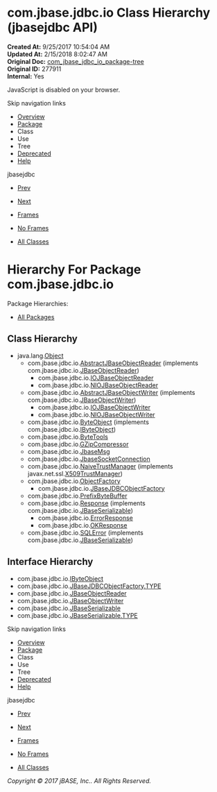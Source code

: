 # com.jbase.jdbc.io Class Hierarchy (jbasejdbc   API)

**Created At:** 9/25/2017 10:54:04 AM  
**Updated At:** 2/15/2018 8:02:47 AM  
**Original Doc:** [com_jbase_jdbc_io_package-tree](https://docs.jbase.com/39232-io/com_jbase_jdbc_io_package-tree)  
**Original ID:** 277911  
**Internal:** Yes  

<!--<br>    try {<br>        if (location.href.indexOf('is-external=true') == -1) {<br>            parent.document.title="com.jbase.jdbc.io Class Hierarchy (jbasejdbc   API)";<br>        }<br>    }<br>    catch(err) {<br>    }<br>//-->
JavaScript is disabled on your browser.

Skip navigation links

- [Overview](../../../../overview-summary.html)
- [Package](./../com.jbase.jdbc.io-%28jbasejdbc---api%29)
- Class
- Use
- Tree
- [Deprecated](../../../../deprecated-list.html)
- [Help](../../../../help-doc.html)


jbasejdbc <br>

- [Prev](./../../driver/com.jbase.jdbc.driver-class-hierarchy-%28jbasejdbc---api%29)
- [Next](./../charset/com.jbase.jdbc.io.charset-class-hierarchy-%28jbasejdbc---api%29)


- [Frames](./.)
- [No Frames](./.)


- [All Classes](../../../../allclasses-noframe.html)


<!--<br>  allClassesLink = document.getElementById("allclasses\_navbar\_top");<br>  if(window==top) {<br>    allClassesLink.style.display = "block";<br>  }<br>  else {<br>    allClassesLink.style.display = "none";<br>  }<br>  //-->

# Hierarchy For Package com.jbase.jdbc.io
Package Hierarchies:
- [All Packages](../../../../overview-tree.html)

## Class Hierarchy

- java.lang.[Object](http://java.sun.com/j2se/1.5.0/docs/api/java/lang/Object.html?is-external=true "class or interface in java.lang")
    - com.jbase.jdbc.io.[AbstractJBaseObjectReader](./../abstractjbaseobjectreader-%28jbasejdbc---api%29 "class in com.jbase.jdbc.io") (implements com.jbase.jdbc.io.[JBaseObjectReader](./../jbaseobjectreader-%28jbasejdbc-api%29 "interface in com.jbase.jdbc.io"))
        - com.jbase.jdbc.io.[IOJBaseObjectReader](./../iojbaseobjectreader-%28jbasejdbc---api%29 "class in com.jbase.jdbc.io")
        - com.jbase.jdbc.io.[NIOJBaseObjectReader](./../niojbaseobjectreader-%28jbasejdbc-api%29 "class in com.jbase.jdbc.io")
    - com.jbase.jdbc.io.[AbstractJBaseObjectWriter](./../abstractjbaseobjectwriter-%28jbasejdbc---api%29 "class in com.jbase.jdbc.io") (implements com.jbase.jdbc.io.[JBaseObjectWriter](./../jbaseobjectwriter-%28jbasejdbc-api%29 "interface in com.jbase.jdbc.io"))
        - com.jbase.jdbc.io.[IOJBaseObjectWriter](./../iojbaseobjectwriter-%28jbasejdbc---api%29 "class in com.jbase.jdbc.io")
        - com.jbase.jdbc.io.[NIOJBaseObjectWriter](./../niojbaseobjectwriter-%28jbasejdbc---api%29 "class in com.jbase.jdbc.io")
    - com.jbase.jdbc.io.[ByteObject](./../byteobject-%28jbasejdbc---api%29 "class in com.jbase.jdbc.io") (implements com.jbase.jdbc.io.[IByteObject](./../ibyteobject-%28jbasejdbc---api%29 "interface in com.jbase.jdbc.io"))
    - com.jbase.jdbc.io.[ByteTools](./../bytetools-%28jbasejdbc-api%29 "class in com.jbase.jdbc.io")
    - com.jbase.jdbc.io.[GZipCompressor](./../gzipcompressor-%28jbasejdbc---api%29 "class in com.jbase.jdbc.io")
    - com.jbase.jdbc.io.[JbaseMsg](./../jbasemsg-%28jbasejdbc---api%29 "class in com.jbase.jdbc.io")
    - com.jbase.jdbc.io.[JbaseSocketConnection](./../jbasesocketconnection-%28jbasejdbc-api%29 "class in com.jbase.jdbc.io")
    - com.jbase.jdbc.io.[NaiveTrustManager](./../naivetrustmanager-%28jbasejdbc-api%29 "class in com.jbase.jdbc.io") (implements javax.net.ssl.[X509TrustManager](http://java.sun.com/j2se/1.5.0/docs/api/javax/net/ssl/X509TrustManager.html?is-external=true "class or interface in javax.net.ssl"))
    - com.jbase.jdbc.io.[ObjectFactory](./../objectfactory-%28jbasejdbc-api%29 "class in com.jbase.jdbc.io")
        - com.jbase.jdbc.io.[JBaseJDBCObjectFactory](./../jbasejdbcobjectfactory-%28jbasejdbc-api%29 "class in com.jbase.jdbc.io")
    - com.jbase.jdbc.io.[PrefixByteBuffer](./../prefixbytebuffer-%28jbasejdbc-api%29 "class in com.jbase.jdbc.io")
    - com.jbase.jdbc.io.[Response](./../response-%28jbasejdbc-api%29 "class in com.jbase.jdbc.io") (implements com.jbase.jdbc.io.[JBaseSerializable](./../jbaseserializable-%28jbasejdbc-api%29 "interface in com.jbase.jdbc.io"))
        - com.jbase.jdbc.io.[ErrorResponse](./../errorresponse-%28jbasejdbc---api%29 "class in com.jbase.jdbc.io")
        - com.jbase.jdbc.io.[OKResponse](./../okresponse-%28jbasejdbc---api%29 "class in com.jbase.jdbc.io")
    - com.jbase.jdbc.io.[SQLError](./../sqlerror-%28jbasejdbc-api%29 "class in com.jbase.jdbc.io") (implements com.jbase.jdbc.io.[JBaseSerializable](./../jbaseserializable-%28jbasejdbc-api%29 "interface in com.jbase.jdbc.io"))


## Interface Hierarchy

- com.jbase.jdbc.io.[IByteObject](./../ibyteobject-%28jbasejdbc---api%29 "interface in com.jbase.jdbc.io")
- com.jbase.jdbc.io.[JBaseJDBCObjectFactory.TYPE](./../jbasejdbcobjectfactory-%28jbasejdbc-api%29 "interface in com.jbase.jdbc.io")
- com.jbase.jdbc.io.[JBaseObjectReader](./../jbaseobjectreader-%28jbasejdbc-api%29 "interface in com.jbase.jdbc.io")
- com.jbase.jdbc.io.[JBaseObjectWriter](./../jbaseobjectwriter-%28jbasejdbc-api%29 "interface in com.jbase.jdbc.io")
- com.jbase.jdbc.io.[JBaseSerializable](./../jbaseserializable-%28jbasejdbc-api%29 "interface in com.jbase.jdbc.io")
- com.jbase.jdbc.io.[JBaseSerializable.TYPE](./../jbaseserializable-%28jbasejdbc-api%29 "interface in com.jbase.jdbc.io")

Skip navigation links

- [Overview](../../../../overview-summary.html)
- [Package](./../com.jbase.jdbc.io-%28jbasejdbc---api%29)
- Class
- Use
- Tree
- [Deprecated](../../../../deprecated-list.html)
- [Help](../../../../help-doc.html)


jbasejdbc <br>

- [Prev](./../../driver/com.jbase.jdbc.driver-class-hierarchy-%28jbasejdbc---api%29)
- [Next](./../charset/com.jbase.jdbc.io.charset-class-hierarchy-%28jbasejdbc---api%29)


- [Frames](./.)
- [No Frames](./.)


- [All Classes](../../../../allclasses-noframe.html)


<!--<br>  allClassesLink = document.getElementById("allclasses\_navbar\_bottom");<br>  if(window==top) {<br>    allClassesLink.style.display = "block";<br>  }<br>  else {<br>    allClassesLink.style.display = "none";<br>  }<br>  //-->

*Copyright © 2017 jBASE, Inc.. All Rights Reserved.*
